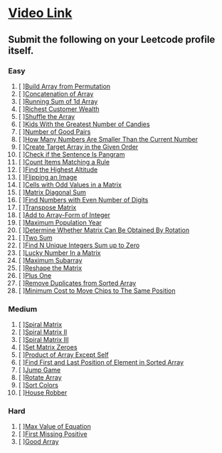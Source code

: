 # [Video Link](https://youtu.be/n60Dn0UsbEk)

## Submit the following on your Leetcode profile itself.

### Easy
1.  [ ][Build Array from Permutation](https://leetcode.com/problems/build-array-from-permutation/)
2.  [ ][Concatenation of Array](https://leetcode.com/problems/concatenation-of-array/)
3.  [ ][Running Sum of 1d Array](https://leetcode.com/problems/running-sum-of-1d-array/)
4.  [ ][Richest Customer Wealth](https://leetcode.com/problems/richest-customer-wealth/)
5.  [ ][Shuffle the Array](https://leetcode.com/problems/shuffle-the-array/)
6.  [ ][Kids With the Greatest Number of Candies](https://leetcode.com/problems/kids-with-the-greatest-number-of-candies/)
7.  [ ][Number of Good Pairs](https://leetcode.com/problems/number-of-good-pairs/)
8.  [ ][How Many Numbers Are Smaller Than the Current Number](https://leetcode.com/problems/how-many-numbers-are-smaller-than-the-current-number/)
9.  [ ][Create Target Array in the Given Order](https://leetcode.com/problems/create-target-array-in-the-given-order/)
10. [ ][Check if the Sentence Is Pangram](https://leetcode.com/problems/check-if-the-sentence-is-pangram/)
11. [ ][Count Items Matching a Rule](https://leetcode.com/problems/count-items-matching-a-rule/)
12. [ ][Find the Highest Altitude](https://leetcode.com/problems/find-the-highest-altitude/)
13. [ ][Flipping an Image](https://leetcode.com/problems/flipping-an-image/)
14. [ ][Cells with Odd Values in a Matrix](https://leetcode.com/problems/cells-with-odd-values-in-a-matrix/)
15. [ ][Matrix Diagonal Sum](https://leetcode.com/problems/matrix-diagonal-sum/)
16. [ ][Find Numbers with Even Number of Digits](https://leetcode.com/problems/find-numbers-with-even-number-of-digits/)
17. [ ][Transpose Matrix](https://leetcode.com/problems/transpose-matrix/)
18. [ ][Add to Array-Form of Integer](https://leetcode.com/problems/add-to-array-form-of-integer/)
19. [ ][Maximum Population Year](https://leetcode.com/problems/maximum-population-year/)
20. [ ][Determine Whether Matrix Can Be Obtained By Rotation](https://leetcode.com/problems/determine-whether-matrix-can-be-obtained-by-rotation/)
21. [ ][Two Sum](https://leetcode.com/problems/two-sum/)
22. [ ][Find N Unique Integers Sum up to Zero](https://leetcode.com/problems/find-n-unique-integers-sum-up-to-zero/)
23. [ ][Lucky Number In a Matrix](https://leetcode.com/problems/lucky-numbers-in-a-matrix/)
24. [ ][Maximum Subarray](https://leetcode.com/problems/maximum-subarray/)
25. [ ][Reshape the Matrix](https://leetcode.com/problems/reshape-the-matrix/)
26. [ ][Plus One](https://leetcode.com/problems/plus-one/)
27. [ ][Remove Duplicates from Sorted Array](https://leetcode.com/problems/remove-duplicates-from-sorted-array/)
28. [ ][Minimum Cost to Move Chips to The Same Position](https://leetcode.com/problems/minimum-cost-to-move-chips-to-the-same-position/)

### Medium
1.  [ ][Spiral Matrix](https://leetcode.com/problems/spiral-matrix/)
2.  [ ][Spiral Matrix II](https://leetcode.com/problems/spiral-matrix-ii/)
3.  [ ][Spiral Matrix III](https://leetcode.com/problems/spiral-matrix-iii/)
4.  [ ][Set Matrix Zeroes](https://leetcode.com/problems/set-matrix-zeroes/)
5.  [ ][Product of Array Except Self](https://leetcode.com/problems/product-of-array-except-self/)
6.  [ ][Find First and Last Position of Element in Sorted Array](https://leetcode.com/problems/find-first-and-last-position-of-element-in-sorted-array/)
7.  [ ][Jump Game](https://leetcode.com/problems/jump-game/)
8.  [ ][Rotate Array](https://leetcode.com/problems/rotate-array/)
9.  [ ][Sort Colors](https://leetcode.com/problems/sort-colors/)
10. [ ][House Robber](https://leetcode.com/problems/house-robber/)

### Hard
1. [ ][Max Value of Equation](https://leetcode.com/problems/max-value-of-equation/)
2. [ ][First Missing Positive](https://leetcode.com/problems/first-missing-positive/)
3. [ ][Good Array](https://leetcode.com/problems/check-if-it-is-a-good-array/)
